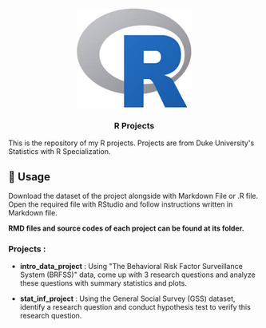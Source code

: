 <p align="center">
  <a href="" rel="noopener">
 <img width=230px height=200px src="r.jpg" alt="R logo"></a>
</p>

<h3 align="center">R Projects</h3>

This is the repository of my R projects. Projects are from Duke University's Statistics with R Specialization. 

## 🎈 Usage <a name = "usage"></a>

Download the dataset of the project alongside with Markdown File or .R file. Open the required file with RStudio and follow instructions written in Markdown file.


**RMD files and source codes of each project can be found at its folder.**

<h3>Projects : </h3>

- **intro_data_project** : Using "The Behavioral Risk Factor Surveillance System (BRFSS)" data, come up with 3 research questions and analyze these questions with summary statistics and plots. 

- **stat_inf_project** : Using the General Social Survey (GSS) dataset, identify a research question and conduct hypothesis test to verify this research question.
